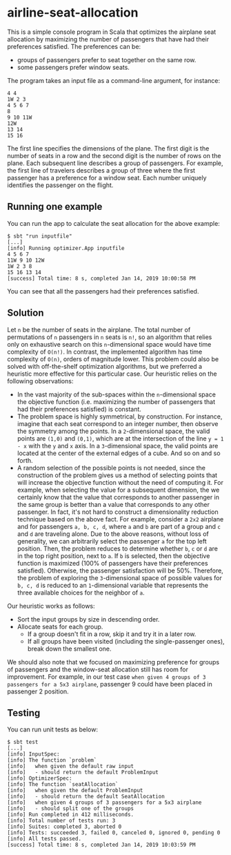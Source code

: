 # airline-seat-allocation
This is a simple console program in Scala that optimizes the airplane seat allocation by maximizing the number of passengers that have had their preferences satisfied. The preferences can be:
* groups of passengers prefer to seat together on the same row.
* some passengers prefer window seats.

The program takes an input file as a command-line argument, for instance:
```
4 4
1W 2 3
4 5 6 7
8
9 10 11W
12W
13 14
15 16
```

The first line specifies the dimensions of the plane. The first digit is the number of seats in a row and the second digit is the number of rows on the plane.
Each subsequent line describes a group of passengers. For example, the first line of travelers describes a group of three where the first passenger has a preference for a window seat. Each number uniquely identifies the passenger on the flight.


## Running one example
You can run the app to calculate the seat allocation for the above example:

```
$ sbt "run inputfile"
[...]
[info] Running optimizer.App inputfile
4 5 6 7
11W 9 10 12W
1W 2 3 8
15 16 13 14
[success] Total time: 8 s, completed Jan 14, 2019 10:00:58 PM
```

You can see that all the passengers had their preferences satisfied.


## Solution
Let `n` be the number of seats in the airplane. The total number of permutations of `n` passengers in `n` seats is `n!`, so an algorithm that relies only on exhaustive search on this `n`-dimensional space would have time complexity of `O(n!)`. In contrast, the implemented algorithm has time complexity of `O(n)`, orders of magnitude lower. This problem could also be solved with off-the-shelf optimization algorithms, but we preferred a heuristic more effective for this particular case. Our heuristic relies on the following observations:
* In the vast majority of the sub-spaces within the `n`-dimensional space the objective function (i.e. maximizing the number of passengers that had their preferences satisfied) is constant.
* The problem space is highly symmetrical, by construction. For instance, imagine that each seat correspond to an integer number, then observe the symmetry among the points. In a `2`-dimensional space, the valid points are `(1,0)` and `(0,1)`, which are at the intersection of the line `y = 1 - x` with the `y` and `x` axis. In a `3`-dimensional space, the valid points are located at the center of the external edges of a cube. And so on and so forth. 
* A random selection of the possible points is not needed, since the construction of the problem gives us a method of selecting points that will increase the objective function without the need of computing it. For example, when selecting the value for a subsequent dimension, the we certainly know that the value that corresponds to another passenger in the same group is better than a value that corresponds to any other passenger. In fact, it's not hard to construct a dimensionality reduction technique based on the above fact. For example, consider a `2x2` airplane and for passengers `a, b, c, d`, where `a` and `b` are part of a group and `c` and `d` are traveling alone. Due to the above reasons, without loss of generality, we can arbitrarily select the passenger `a` for the top left position. Then, the problem reduces to determine whether `b`, `c` or `d` are in the top right position, next to `a`. If `b` is selected, then the objective function is maximized (100% of passengers have their preferences satisfied). Otherwise, the passenger satisfaction will be 50%. Therefore, the problem of exploring the `3`-dimensional space of possible values for `b, c, d` is reduced to an `1`-dimensional variable that represents the three available choices for the neighbor of `a`.

Our heuristic works as follows:
* Sort the input groups by size in descending order.
* Allocate seats for each group.
  * If a group doesn't fit in a row, skip it and try it in a later row.
  * If all groups have been visited (including the single-passenger ones), break down the smallest one.

We should also note that we focused on maximizing preference for groups of passengers and the window-seat allocation still has room for improvement. For example, in our test case `when given 4 groups of 3 passengers for a 5x3 airplane`, passenger 9 could have been placed in passenger 2 position.


## Testing

You can run unit tests as below:

```
$ sbt test
[...]
[info] InputSpec:
[info] The function `problem`
[info]   when given the default raw input
[info]   - should return the default ProblemInput
[info] OptimizerSpec:
[info] The function `seatAllocation`
[info]   when given the default ProblemInput
[info]   - should return the default SeatAllocation
[info]   when given 4 groups of 3 passengers for a 5x3 airplane
[info]   - should split one of the groups
[info] Run completed in 412 milliseconds.
[info] Total number of tests run: 3
[info] Suites: completed 3, aborted 0
[info] Tests: succeeded 3, failed 0, canceled 0, ignored 0, pending 0
[info] All tests passed.
[success] Total time: 8 s, completed Jan 14, 2019 10:03:59 PM
```
